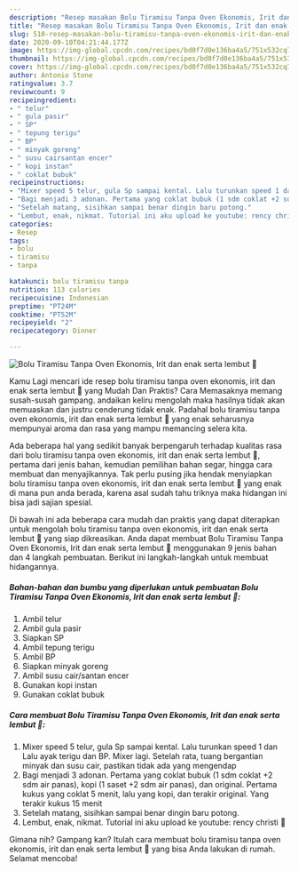 ```yaml
---
description: "Resep masakan Bolu Tiramisu Tanpa Oven Ekonomis, Irit dan enak serta lembut 🤤 | Cara Buat Bolu Tiramisu Tanpa Oven Ekonomis, Irit dan enak serta lembut 🤤 Yang Sempurna"
title: "Resep masakan Bolu Tiramisu Tanpa Oven Ekonomis, Irit dan enak serta lembut 🤤 | Cara Buat Bolu Tiramisu Tanpa Oven Ekonomis, Irit dan enak serta lembut 🤤 Yang Sempurna"
slug: 510-resep-masakan-bolu-tiramisu-tanpa-oven-ekonomis-irit-dan-enak-serta-lembut-cara-buat-bolu-tiramisu-tanpa-oven-ekonomis-irit-dan-enak-serta-lembut-yang-sempurna
date: 2020-09-10T04:21:44.177Z
image: https://img-global.cpcdn.com/recipes/bd0f7d0e136ba4a5/751x532cq70/bolu-tiramisu-tanpa-oven-ekonomis-irit-dan-enak-serta-lembut-🤤-foto-resep-utama.jpg
thumbnail: https://img-global.cpcdn.com/recipes/bd0f7d0e136ba4a5/751x532cq70/bolu-tiramisu-tanpa-oven-ekonomis-irit-dan-enak-serta-lembut-🤤-foto-resep-utama.jpg
cover: https://img-global.cpcdn.com/recipes/bd0f7d0e136ba4a5/751x532cq70/bolu-tiramisu-tanpa-oven-ekonomis-irit-dan-enak-serta-lembut-🤤-foto-resep-utama.jpg
author: Antonio Stone
ratingvalue: 3.7
reviewcount: 9
recipeingredient:
- " telur"
- " gula pasir"
- " SP"
- " tepung terigu"
- " BP"
- " minyak goreng"
- " susu cairsantan encer"
- " kopi instan"
- " coklat bubuk"
recipeinstructions:
- "Mixer speed 5 telur, gula Sp sampai kental. Lalu turunkan speed 1 dan Lalu ayak terigu dan BP. Mixer lagi. Setelah rata, tuang bergantian minyak dan susu cair, pastikan tidak ada yang mengendap"
- "Bagi menjadi 3 adonan. Pertama yang coklat bubuk (1 sdm coklat +2 sdm air panas), kopi (1 saset +2 sdm air panas), dan original. Pertama kukus yang coklat 5 menit, lalu yang kopi, dan terakir original. Yang terakir kukus 15 menit"
- "Setelah matang, sisihkan sampai benar dingin baru potong."
- "Lembut, enak, nikmat. Tutorial ini aku upload ke youtube: rency christi 🙏"
categories:
- Resep
tags:
- bolu
- tiramisu
- tanpa

katakunci: bolu tiramisu tanpa 
nutrition: 113 calories
recipecuisine: Indonesian
preptime: "PT24M"
cooktime: "PT52M"
recipeyield: "2"
recipecategory: Dinner

---
```



![Bolu Tiramisu Tanpa Oven Ekonomis, Irit dan enak serta lembut 🤤](https://img-global.cpcdn.com/recipes/bd0f7d0e136ba4a5/751x532cq70/bolu-tiramisu-tanpa-oven-ekonomis-irit-dan-enak-serta-lembut-🤤-foto-resep-utama.jpg)

Kamu Lagi mencari ide resep bolu tiramisu tanpa oven ekonomis, irit dan enak serta lembut 🤤 yang Mudah Dan Praktis? Cara Memasaknya memang susah-susah gampang. andaikan keliru mengolah maka hasilnya tidak akan memuaskan dan justru cenderung tidak enak. Padahal bolu tiramisu tanpa oven ekonomis, irit dan enak serta lembut 🤤 yang enak seharusnya mempunyai aroma dan rasa yang mampu memancing selera kita.

Ada beberapa hal yang sedikit banyak berpengaruh terhadap kualitas rasa dari bolu tiramisu tanpa oven ekonomis, irit dan enak serta lembut 🤤, pertama dari jenis bahan, kemudian pemilihan bahan segar, hingga cara membuat dan menyajikannya. Tak perlu pusing jika hendak menyiapkan bolu tiramisu tanpa oven ekonomis, irit dan enak serta lembut 🤤 yang enak di mana pun anda berada, karena asal sudah tahu triknya maka hidangan ini bisa jadi sajian spesial.




Di bawah ini ada beberapa cara mudah dan praktis yang dapat diterapkan untuk mengolah bolu tiramisu tanpa oven ekonomis, irit dan enak serta lembut 🤤 yang siap dikreasikan. Anda dapat membuat Bolu Tiramisu Tanpa Oven Ekonomis, Irit dan enak serta lembut 🤤 menggunakan 9 jenis bahan dan 4 langkah pembuatan. Berikut ini langkah-langkah untuk membuat hidangannya.

<!--inarticleads1-->

##### Bahan-bahan dan bumbu yang diperlukan untuk pembuatan Bolu Tiramisu Tanpa Oven Ekonomis, Irit dan enak serta lembut 🤤:

1. Ambil  telur
1. Ambil  gula pasir
1. Siapkan  SP
1. Ambil  tepung terigu
1. Ambil  BP
1. Siapkan  minyak goreng
1. Ambil  susu cair/santan encer
1. Gunakan  kopi instan
1. Gunakan  coklat bubuk




<!--inarticleads2-->

##### Cara membuat Bolu Tiramisu Tanpa Oven Ekonomis, Irit dan enak serta lembut 🤤:

1. Mixer speed 5 telur, gula Sp sampai kental. Lalu turunkan speed 1 dan Lalu ayak terigu dan BP. Mixer lagi. Setelah rata, tuang bergantian minyak dan susu cair, pastikan tidak ada yang mengendap
1. Bagi menjadi 3 adonan. Pertama yang coklat bubuk (1 sdm coklat +2 sdm air panas), kopi (1 saset +2 sdm air panas), dan original. Pertama kukus yang coklat 5 menit, lalu yang kopi, dan terakir original. Yang terakir kukus 15 menit
1. Setelah matang, sisihkan sampai benar dingin baru potong.
1. Lembut, enak, nikmat. Tutorial ini aku upload ke youtube: rency christi 🙏




Gimana nih? Gampang kan? Itulah cara membuat bolu tiramisu tanpa oven ekonomis, irit dan enak serta lembut 🤤 yang bisa Anda lakukan di rumah. Selamat mencoba!
